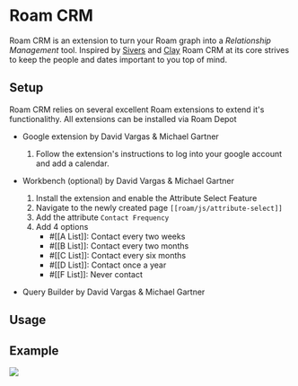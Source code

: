 # Roam CRM

Roam CRM is an extension to turn your Roam graph into a *Relationship Management* tool. Inspired by [Sivers](https://sive.rs/hundreds) and [Clay](https://clay.earth/) Roam CRM at its core strives to keep the people and dates important to you top of mind. 

## Setup 
Roam CRM relies on several excellent Roam extensions to extend it's functionalithy. All extensions can be installed via Roam Depot

- Google extension by David Vargas & Michael Gartner
    1. Follow the extension's instructions to log into your google account and add a calendar.

- Workbench (optional) by David Vargas & Michael Gartner
    1. Install the extension and enable the Attribute Select Feature
    2. Navigate to the newly created page `[[roam/js/attribute-select]]` 
    3. Add the attribute `Contact Frequency`
    4. Add 4 options 
        - #[[A List]]: Contact every two weeks
        - #[[B List]]: Contact every two months
        - #[[C List]]: Contact every six months
        - #[[D List]]: Contact once a year
        - #[[F List]]: Never contact

- Query Builder by David Vargas & Michael Gartner

## Usage


## Example 
<img src="LINK_TO_IMAGE" max-width="400"></img>
